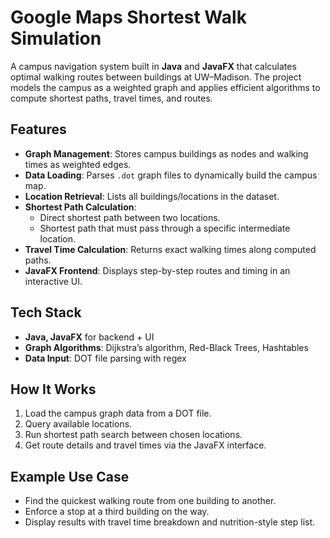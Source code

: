 # Google Maps Shortest Walk Simulation

A campus navigation system built in **Java** and **JavaFX** that calculates optimal walking routes between buildings at UW–Madison. The project models the campus as a weighted graph and applies efficient algorithms to compute shortest paths, travel times, and routes.

## Features
- **Graph Management**: Stores campus buildings as nodes and walking times as weighted edges.  
- **Data Loading**: Parses `.dot` graph files to dynamically build the campus map.  
- **Location Retrieval**: Lists all buildings/locations in the dataset.  
- **Shortest Path Calculation**:  
  - Direct shortest path between two locations.  
  - Shortest path that must pass through a specific intermediate location.  
- **Travel Time Calculation**: Returns exact walking times along computed paths.  
- **JavaFX Frontend**: Displays step-by-step routes and timing in an interactive UI.  

## Tech Stack
- **Java, JavaFX** for backend + UI  
- **Graph Algorithms**: Dijkstra’s algorithm, Red-Black Trees, Hashtables  
- **Data Input**: DOT file parsing with regex  

## How It Works
1. Load the campus graph data from a DOT file.  
2. Query available locations.  
3. Run shortest path search between chosen locations.  
4. Get route details and travel times via the JavaFX interface.  

## Example Use Case
- Find the quickest walking route from one building to another.  
- Enforce a stop at a third building on the way.  
- Display results with travel time breakdown and nutrition-style step list.  
